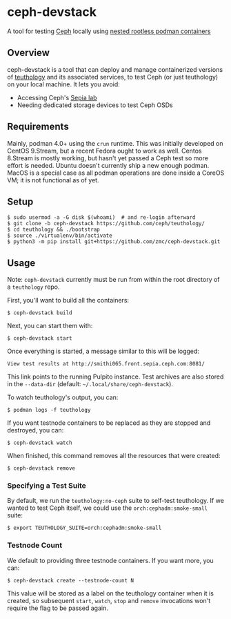 # ceph-devstack
A tool for testing [Ceph](https://github.com/ceph/ceph) locally using [nested rootless podman containers](https://www.redhat.com/sysadmin/podman-inside-container)

## Overview
ceph-devstack is a tool that can deploy and manage containerized versions of [teuthology](https://github.com/ceph/teuthology) and its associated services, to test Ceph (or just teuthology) on your local machine. It lets you avoid:

- Accessing Ceph's [Sepia lab](https://wiki.sepia.ceph.com/)
- Needing dedicated storage devices to test Ceph OSDs

## Requirements
Mainly, podman 4.0+ using the `crun` runtime. This was initially developed on CentOS 9.Stream, but a recent Fedora ought to work as well. Centos 8.Stream is mostly working, but hasn't yet passed a Ceph test so more effort is needed. Ubuntu doesn't currently ship a new enough podman.
MacOS is a special case as all podman operations are done inside a CoreOS VM; it is not functional as of yet.

## Setup

    $ sudo usermod -a -G disk $(whoami)  # and re-login afterward
    $ git clone -b ceph-devstack https://github.com/ceph/teuthology/
    $ cd teuthology && ./bootstrap
    $ source ./virtualenv/bin/activate
    $ python3 -m pip install git+https://github.com/zmc/ceph-devstack.git

## Usage
Note: `ceph-devstack` currently must be run from within the root directory of a `teuthology` repo.

First, you'll want to build all the containers:

    $ ceph-devstack build

Next, you can start them with:

    $ ceph-devstack start

Once everything is started, a message similar to this will be logged:

`View test results at http://smithi065.front.sepia.ceph.com:8081/`

This link points to the running Pulpito instance. Test archives are also stored in the `--data-dir` (default: `~/.local/share/ceph-devstack`).

To watch teuthology's output, you can:

    $ podman logs -f teuthology

If you want testnode containers to be replaced as they are stopped and destroyed, you can:

    $ ceph-devstack watch

When finished, this command removes all the resources that were created:

    $ ceph-devstack remove

### Specifying a Test Suite
By default, we run the `teuthology:no-ceph` suite to self-test teuthology. If we wanted to test Ceph itself, we could use the `orch:cephadm:smoke-small` suite:

    $ export TEUTHOLOGY_SUITE=orch:cephadm:smoke-small

### Testnode Count
We default to providing three testnode containers. If you want more, you can:

    $ ceph-devstack create --testnode-count N

This value will be stored as a label on the teuthology container when it is created, so subsequent `start`, `watch`, `stop` and `remove` invocations won't require the flag to be passed again.
